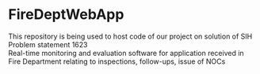 # FireDeptWebApp
This repository is being used to host code of our project on solution of SIH Problem statement 1623 <br>
Real-time monitoring and evaluation software for application received in Fire Department relating to inspections, follow-ups, issue of NOCs

